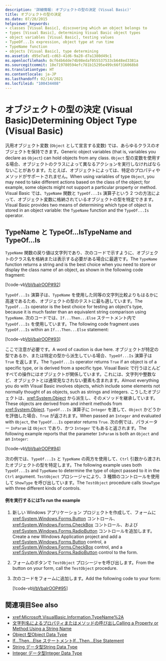 ```yaml
---
description: '詳細情報: オブジェクトの型の決定 (Visual Basic)'
title: オブジェクトの型の決定
ms.date: 07/20/2015
helpviewer_keywords:
- classes [Visual Basic], discovering which an object belongs to
- types [Visual Basic], determining Visual Basic object types
- object variables [Visual Basic], testing values
- TypeOf...Is expression, object type at run time
- TypeName function
- objects [Visual Basic], type determining
ms.assetid: d95e7ad1-cd63-41d6-9a28-d7a1380d49c1
ms.openlocfilehash: 0cf64b6dde74b98edaf055537533cb648ed3381a
ms.sourcegitcommit: 10e719780594efc781b15295e499c66f316068b8
ms.translationtype: HT
ms.contentlocale: ja-JP
ms.lasthandoff: 02/14/2021
ms.locfileid: "100434408"
---
```

# <a name="determining-object-type-visual-basic"></a><span data-ttu-id="7f064-103">オブジェクトの型の決定 (Visual Basic)</span><span class="sxs-lookup"><span data-stu-id="7f064-103">Determining Object Type (Visual Basic)</span></span>

<span data-ttu-id="7f064-104">汎用オブジェクト変数 (`Object` として宣言する変数) では、あらゆるクラスのオブジェクトを保持できます。</span><span class="sxs-lookup"><span data-stu-id="7f064-104">Generic object variables (that is, variables you declare as `Object`) can hold objects from any class.</span></span> <span data-ttu-id="7f064-105">`Object` 型の変数を使用する場合、オブジェクトのクラスによって異なるアクションを実行しなければならないことがあります。たとえば、オブジェクトによっては、特定のプロパティやメソッドがサポートされません。</span><span class="sxs-lookup"><span data-stu-id="7f064-105">When using variables of type `Object`, you may need to take different actions based on the class of the object; for example, some objects might not support a particular property or method.</span></span> <span data-ttu-id="7f064-106">Visual Basic では、`TypeName` 関数と `TypeOf...Is` 演算子という 2 つの方法によって、オブジェクト変数に格納されているオブジェクトの型を特定できます。</span><span class="sxs-lookup"><span data-stu-id="7f064-106">Visual Basic provides two means of determining which type of object is stored in an object variable: the `TypeName` function and the `TypeOf...Is` operator.</span></span>  
  
## <a name="typename-and-typeofis"></a><span data-ttu-id="7f064-107">TypeName と TypeOf…Is</span><span class="sxs-lookup"><span data-stu-id="7f064-107">TypeName and TypeOf…Is</span></span>  

 <span data-ttu-id="7f064-108">`TypeName` 関数の戻り値は文字列であり、次のコードで示すように、オブジェクトのクラス名を格納または表示する必要がある場合に最適です。</span><span class="sxs-lookup"><span data-stu-id="7f064-108">The `TypeName` function returns a string and is the best choice when you need to store or display the class name of an object, as shown in the following code fragment:</span></span>  
  
 [!code-vb[VbVbalrOOP#92](~/samples/snippets/visualbasic/VS_Snippets_VBCSharp/VbVbalrOOP/VB/OOP.vb#92)]  
  
 <span data-ttu-id="7f064-109">`TypeOf...Is` 演算子は、`TypeName` を使用した同等の文字列比較よりもはるかに高速であるため、オブジェクトの型のテストに最も適しています。</span><span class="sxs-lookup"><span data-stu-id="7f064-109">The `TypeOf...Is` operator is the best choice for testing an object's type, because it is much faster than an equivalent string comparison using `TypeName`.</span></span> <span data-ttu-id="7f064-110">次のコードでは、`If...Then...Else` ステートメント内で `TypeOf...Is` を使用しています。</span><span class="sxs-lookup"><span data-stu-id="7f064-110">The following code fragment uses `TypeOf...Is` within an `If...Then...Else` statement:</span></span>  
  
 [!code-vb[VbVbalrOOP#93](~/samples/snippets/visualbasic/VS_Snippets_VBCSharp/VbVbalrOOP/VB/OOP.vb#93)]  
  
 <span data-ttu-id="7f064-111">ここで注意が必要です。</span><span class="sxs-lookup"><span data-stu-id="7f064-111">A word of caution is due here.</span></span> <span data-ttu-id="7f064-112">オブジェクトが特定の型であるか、または特定の型から派生している場合、`TypeOf...Is` 演算子は `True` を返します。</span><span class="sxs-lookup"><span data-stu-id="7f064-112">The `TypeOf...Is` operator returns `True` if an object is of a specific type, or is derived from a specific type.</span></span> <span data-ttu-id="7f064-113">Visual Basic で行うほとんどすべての操作にはオブジェクトが関係しています。これには、文字列や整数など、オブジェクトとは通常見なされない要素も含まれます。</span><span class="sxs-lookup"><span data-stu-id="7f064-113">Almost everything you do with Visual Basic involves objects, which include some elements not normally thought of as objects, such as strings and integers.</span></span> <span data-ttu-id="7f064-114">こうしたオブジェクトは、<xref:System.Object> から派生し、そのメソッドを継承しています。</span><span class="sxs-lookup"><span data-stu-id="7f064-114">These objects are derived from and inherit methods from <xref:System.Object>.</span></span> <span data-ttu-id="7f064-115">`TypeOf...Is` 演算子に `Integer` を渡して、`Object` かどうかを評価した場合、`True` が返されます。</span><span class="sxs-lookup"><span data-stu-id="7f064-115">When passed an `Integer` and evaluated with `Object`, the `TypeOf...Is` operator returns `True`.</span></span> <span data-ttu-id="7f064-116">次の例では、パラメーター `InParam` は `Object` であり、かつ `Integer` でもあると返されます。</span><span class="sxs-lookup"><span data-stu-id="7f064-116">The following example reports that the parameter `InParam` is both an `Object` and an `Integer`:</span></span>  
  
 [!code-vb[VbVbalrOOP#94](~/samples/snippets/visualbasic/VS_Snippets_VBCSharp/VbVbalrOOP/VB/OOP.vb#94)]  
  
 <span data-ttu-id="7f064-117">次の例では、`TypeOf...Is` と `TypeName` の両方を使用して、`Ctrl` 引数から渡されたオブジェクトの型を特定します。</span><span class="sxs-lookup"><span data-stu-id="7f064-117">The following example uses both `TypeOf...Is` and `TypeName` to determine the type of object passed to it in the `Ctrl` argument.</span></span> <span data-ttu-id="7f064-118">`TestObject` プロシージャにより、3 種類のコントロールを使用して `ShowType` を呼び出しています。</span><span class="sxs-lookup"><span data-stu-id="7f064-118">The `TestObject` procedure calls `ShowType` with three different kinds of controls.</span></span>  
  
#### <a name="to-run-the-example"></a><span data-ttu-id="7f064-119">例を実行するには</span><span class="sxs-lookup"><span data-stu-id="7f064-119">To run the example</span></span>  
  
1. <span data-ttu-id="7f064-120">新しい Windows アプリケーション プロジェクトを作成して、フォームに <xref:System.Windows.Forms.Button> コントロール、<xref:System.Windows.Forms.CheckBox> コントロール、および <xref:System.Windows.Forms.RadioButton> コントロールを追加します。</span><span class="sxs-lookup"><span data-stu-id="7f064-120">Create a new Windows Application project and add a <xref:System.Windows.Forms.Button> control, a <xref:System.Windows.Forms.CheckBox> control, and a <xref:System.Windows.Forms.RadioButton> control to the form.</span></span>  
  
2. <span data-ttu-id="7f064-121">フォームのボタンで `TestObject` プロシージャを呼び出します。</span><span class="sxs-lookup"><span data-stu-id="7f064-121">From the button on your form, call the `TestObject` procedure.</span></span>  
  
3. <span data-ttu-id="7f064-122">次のコードをフォームに追加します。</span><span class="sxs-lookup"><span data-stu-id="7f064-122">Add the following code to your form:</span></span>  
  
     [!code-vb[VbVbalrOOP#95](~/samples/snippets/visualbasic/VS_Snippets_VBCSharp/VbVbalrOOP/VB/OOP.vb#95)]  
  
## <a name="see-also"></a><span data-ttu-id="7f064-123">関連項目</span><span class="sxs-lookup"><span data-stu-id="7f064-123">See also</span></span>

- <xref:Microsoft.VisualBasic.Information.TypeName%2A>
- [<span data-ttu-id="7f064-124">文字列名によるプロパティまたはメソッドの呼び出し</span><span class="sxs-lookup"><span data-stu-id="7f064-124">Calling a Property or Method Using a String Name</span></span>](calling-a-property-or-method-using-a-string-name.md)
- [<span data-ttu-id="7f064-125">Object 型</span><span class="sxs-lookup"><span data-stu-id="7f064-125">Object Data Type</span></span>](../../../language-reference/data-types/object-data-type.md)
- [<span data-ttu-id="7f064-126">If...Then...Else ステートメント</span><span class="sxs-lookup"><span data-stu-id="7f064-126">If...Then...Else Statement</span></span>](../../../language-reference/statements/if-then-else-statement.md)
- [<span data-ttu-id="7f064-127">String データ型</span><span class="sxs-lookup"><span data-stu-id="7f064-127">String Data Type</span></span>](../../../language-reference/data-types/string-data-type.md)
- [<span data-ttu-id="7f064-128">Integer データ型</span><span class="sxs-lookup"><span data-stu-id="7f064-128">Integer Data Type</span></span>](../../../language-reference/data-types/integer-data-type.md)

